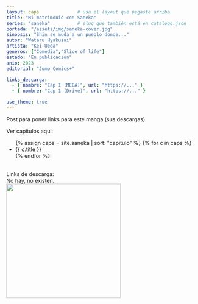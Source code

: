 ```yaml
---
layout: caps              # usa el layout que pegaste arriba
title: "Mi matrimonio con Saneka"
series: "saneka"          # slug que también está en catalogo.json
portada: "/assets/img/saneka-cover.jpg"
sinopsis: "Shin se muda a un pueblo donde..."
autor: "Wataru Hyakusai"
artista: "Kei Ueda"
generos: ["Comedia","Slice of life"]
estado: "En publicación"
anio: 2023
editorial: "Jump Comics+"

links_descarga:
  - { nombre: "Cap 1 (MEGA)", url: "https://..." }
  - { nombre: "Cap 1 (Drive)", url: "https://..." }

use_theme: true
---
```



Post para poner links para este manga (sus descargas)

Ver capitulos aqui:
<ul>
  {% assign caps = site.saneka | sort: "capitulo" %}
  {% for c in caps %}
    <li><a href="{{ site.baseurl }}{{ c.url }}">{{ c.title }}</a></li>
  {% endfor %}
  </ul>

<br>
Links de descarga:
<br>
No hay, no existen.
<br>
<img src="{{ site.baseurl }}/assets/img/nohaymeme.jpg" width="300">